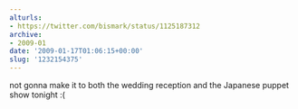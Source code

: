 ```yaml
---
alturls:
- https://twitter.com/bismark/status/1125187312
archive:
- 2009-01
date: '2009-01-17T01:06:15+00:00'
slug: '1232154375'
---
```


not gonna make it to both the wedding reception and the Japanese puppet show tonight :(


